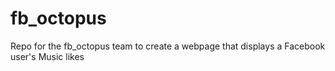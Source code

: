 # fb_octopus
Repo for the fb_octopus team to create a webpage that displays a Facebook user's Music likes
